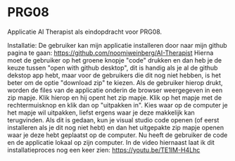# PRG08

Applicatie AI Therapist als eindopdracht voor PRG08.

Installatie:
De gebruiker kan mijn applicatie installeren door naar mijn github pagina te gaan: https://github.com/noomiweinberg/AI-Therapist
Hierna moet de gebruiker op het groene knopje "code" drukken en dan heb je de keuze tussen "open with github desktop", dit is handig als je al de github dekstop app hebt, maar voor de gebruikers die dit nog niet hebben, is het beter om de optie "download zip" te kiezen. Als de gebruiker hierop drukt, worden de files van de applicatie onderin de browser weergegeven in een zip mapje. Klik hierop en hij opent het zip mapje. Klik op het mapje met de rechtermuisknop en klik dan op "uitpakken in". Kies waar op de computer je het mapje wil uitpakken, liefst ergens waar je deze makkelijk kan terugvinden. Als dit is gedaan, kun je visual studio code openen (of eerst installeren als je dit nog niet hebt) en dan het uitgepakte zip mapje openen waar je deze hebt geplaatst op de computer. Nu heeft de gebruiker de code en de applicatie lokaal op zijn computer.
In de video hiernaast laat ik dit installatieproces nog een keer zien: https://youtu.be/TE1IM-H4Lhc
